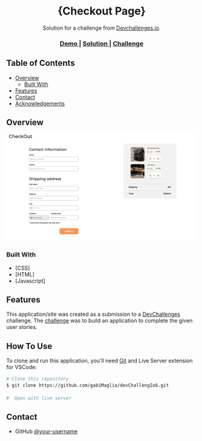 <!-- Please update value in the {}  -->

<h1 align="center">{Checkout Page}</h1>

<div align="center">
   Solution for a challenge from  <a href="http://devchallenges.io" target="_blank">Devchallenges.io</a>.
</div>

<div align="center">
  <h3>
    <a href="https://devchallengeio6.web.app/">
      Demo
    </a>
    <span> | </span>
    <a href="https://devchallenges.io/solutions/hKUz2pZgeJ7DsUUGfCNS">
      Solution
    </a>
    <span> | </span>
    <a href="https://devchallenges.io/challenges/0J1NxxGhOUYVqihwegfO">
      Challenge
    </a>
  </h3>
</div>

<!-- TABLE OF CONTENTS -->

## Table of Contents

- [Overview](#overview)
  - [Built With](#built-with)
- [Features](#features)
- [Contact](#contact)
- [Acknowledgements](#acknowledgements)

<!-- OVERVIEW -->

## Overview

![screenshot](./captura.png)

### Built With

<!-- This section should list any major frameworks that you built your project using. Here are a few examples.-->

- [CSS]
- [HTML]
- [Javascript]

## Features

<!-- List the features of your application or follow the template. Don't share the figma file here :) -->

This application/site was created as a submission to a [DevChallenges](https://devchallenges.io/challenges) challenge. The [challenge](https://devchallenges.io/challenges/0J1NxxGhOUYVqihwegfO) was to build an application to complete the given user stories.


## How To Use

To clone and run this application, you'll need [Git](https://git-scm.com) and Live Server extension for VSCode:

```bash
# Clone this repository
$ git clone https://github.com/gabiMaglia/devChallengIo6.git

#  Open with live server

```

<!-- This section should list any articles or add-ons/plugins that helps you to complete the project. This is optional but it will help you in the future. For exmpale -->


## Contact

- GitHub [@your-username](https://{github.com/gabiMaglia})

